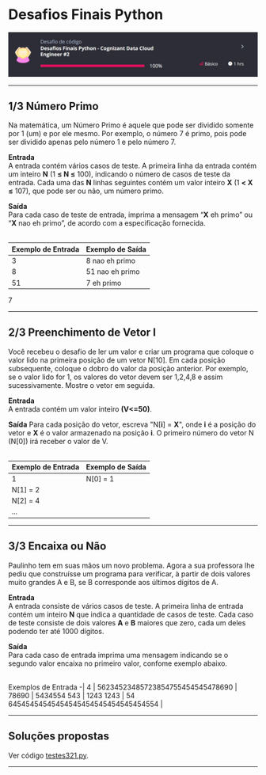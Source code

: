 # Desafios Finais Python

<p align="justify"><img src="https://github.com/rosacarla/DIO-cloud-data-engineer/blob/main/025%20desafio-codigo3/code-challenge3.jpg"></p>

---

## 1/3 Número Primo  
Na matemática, um Número Primo é aquele que pode ser dividido somente por 1 
(um) e por ele mesmo. Por exemplo, o número 7 é primo, pois pode ser
dividido apenas pelo número 1 e pelo número 7.  

**Entrada**  
A entrada contém vários casos de teste. A primeira linha da entrada contém
um inteiro **N** (1 **≤ N ≤** 100), indicando o número de casos de teste da entrada.
Cada uma das **N** linhas seguintes contém um valor inteiro **X** (1 **< X ≤** 107), que
pode ser ou não, um número primo.  

**Saída**  
Para cada caso de teste de entrada, imprima a mensagem “**X** eh primo” ou “**X** 
nao eh primo”, de acordo com a especificação fornecida.  
</br>

Exemplo de Entrada | Exemplo de Saída
-|-
3 | 8 nao eh primo
8 | 51 nao eh primo
51 | 7 eh primo
7 

---

## 2/3 Preenchimento de Vetor I  
Você recebeu o desafio de ler um valor e criar um programa que coloque o valor lido
na primeira posição de um vetor N[10]. Em cada posição subsequente, coloque o dobro
do valor da posição anterior. Por exemplo, se o valor lido for 1, os valores do vetor
devem ser 1,2,4,8 e assim sucessivamente. Mostre o vetor em seguida.  

**Entrada**  
A entrada contém um valor inteiro **(V<=50)**.  

**Saída**
Para cada posição do vetor, escreva "N[**i**] = **X**", onde **i** é a posição do vetor e **X** é o valor armazenado na posição **i**. O primeiro número do vetor N (N[0]) irá receber o valor de V.  
</br>

Exemplo de Entrada | Exemplo de Saída
-|-
1 | N[0] = 1
| N[1] = 2
| N[2] = 4
| ...

---

## 3/3 Encaixa ou Não  
Paulinho tem em suas mãos um novo problema. Agora a sua professora lhe pediu 
que construísse um programa para verificar, à partir de dois valores muito
grandes A e B, se B corresponde aos últimos dígitos de A.  

**Entrada**  
A entrada consiste de vários casos de teste. A primeira linha de entrada contém 
um inteiro **N** que indica a quantidade de casos de teste. Cada caso de teste 
consiste de dois valores **A** e **B** maiores que zero, cada um deles podendo
ter até 1000 dígitos.  

**Saída**   
Para cada caso de entrada imprima uma mensagem indicando se o segundo valor
encaixa no primeiro valor, confome exemplo abaixo.  
</br>

Exemplos de Entrada 
-|
4 |
56234523485723854755454545478690 |
78690 |
5434554 543 |
1243 1243 |
54 64545454545454545454545454545454554 |
 
---

## Soluções propostas  

Ver código [testes321.py]().

---

